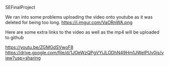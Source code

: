 SEFinalProject

We ran into some problems uploading the video onto youtube as it was deleted for being too long.
https://i.imgur.com/VaORnWA.png

Here are some extra links to the video as well as the mp4 will be uploaded to github

https://youtu.be/ZGMGdSVwoF8
https://drive.google.com/file/d/1JOeWzQPgVYiJLODhN49Hm1JWeIPUv0js/view?usp=sharing
